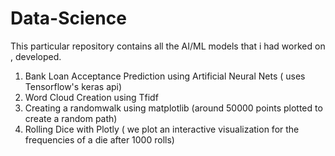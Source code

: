 # Data-Science

This particular repository contains all the AI/ML models that i had worked on , developed.

1. Bank Loan Acceptance Prediction using Artificial Neural Nets ( uses Tensorflow's keras api)
2. Word Cloud Creation using Tfidf
3. Creating a randomwalk using matplotlib (around 50000 points plotted to create a random path)
4. Rolling Dice with Plotly ( we plot an interactive visualization for the frequencies of a die after 1000 rolls)
